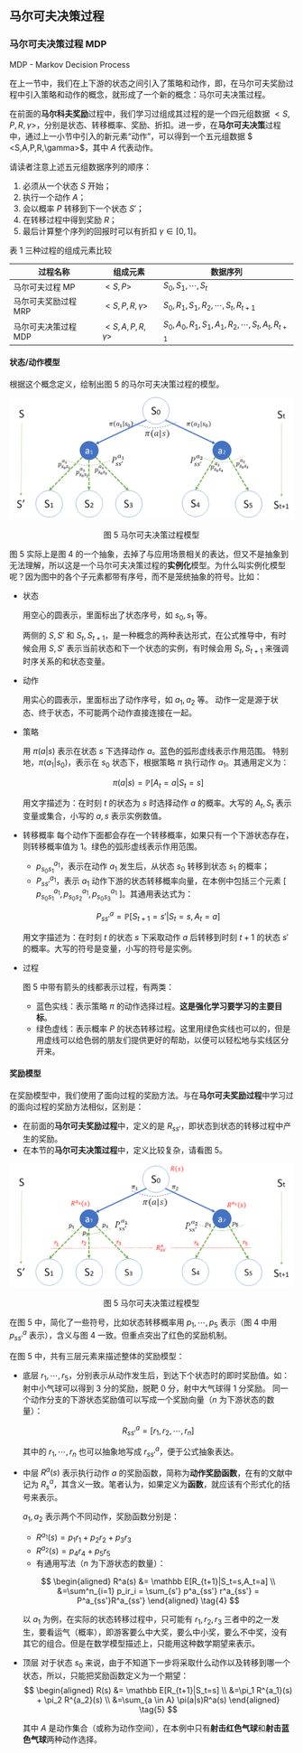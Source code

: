 ## 马尔可夫决策过程

### 马尔可夫决策过程 MDP

MDP - Markov Decision Process

在上一节中，我们在上下游的状态之间引入了策略和动作，即，在马尔可夫奖励过程中引入策略和动作的概念，就形成了一个新的概念：马尔可夫决策过程。

在前面的**马尔科夫奖励**过程中，我们学习过组成其过程的是一个四元组数据 $<S,P,R,\gamma>$，分别是状态、转移概率、奖励、折扣。进一步，在**马尔可夫决策**过程中，通过上一小节中引入的新元素“动作”，可以得到一个五元组数据 $ <S,A,P,R,\gamma>$，其中 $A$ 代表动作。

请读者注意上述五元组数据序列的顺序：
1. 必须从一个状态 $S$ 开始；
2. 执行一个动作 $A$；
3. 会以概率 $P$ 转移到下一个状态 $S'$；
4. 在转移过程中得到奖励 $R$；
5. 最后计算整个序列的回报时可以有折扣 $\gamma \in [0,1]$。

表 1 三种过程的组成元素比较

|过程名称|组成元素|数据序列|
|-|-|-|
|马尔可夫过程 MP|$<S,P>$|$S_0,S_1,\cdots,S_t$|
|马尔可夫奖励过程 MRP|$<S,P,R,\gamma>$|$S_0,R_1,S_1,R_2,\cdots,S_t,R_{t+1}$|
|马尔可夫决策过程 MDP|$<S,A,P,R,\gamma>$|$S_0,A_0,R_1,S_1,A_1,R_2,\cdots,S_t,A_t,R_{t+1}$|

#### 状态/动作模型

根据这个概念定义，绘制出图 5 的马尔可夫决策过程的模型。

<center>
<img src="./img/mdp-1.png">

图 5 马尔可夫决策过程模型
</center>

图 5 实际上是图 4 的一个抽象，去掉了与应用场景相关的表达，但又不是抽象到无法理解，所以这是一个马尔可夫决策过程的**实例化**模型。为什么叫实例化模型呢？因为图中的各个子元素都带有序号，而不是笼统抽象的符号。比如：

- 状态

    用空心的圆表示，里面标出了状态序号，如 $s_0, s_1$ 等。

    两侧的 $S,S'$ 和 $S_t,S_{t+1}$，是一种概念的两种表达形式，在公式推导中，有时候会用 $S,S'$ 表示当前状态和下一个状态的实例，有时候会用 $S_t,S_{t+1}$ 来强调时序关系的和状态变量。

- 动作

    用实心的圆表示，里面标出了动作序号，如 $a_1,a_2$ 等。
    动作一定是源于状态、终于状态，不可能两个动作直接连接在一起。

- 策略

    用 $\pi(a|s)$ 表示在状态 $s$ 下选择动作 $a$。蓝色的弧形虚线表示作用范围。
    特别地，$\pi(a_1|s_0)$，表示在 $s_0$ 状态下，根据策略 $\pi$ 执行动作 $a_1$。其通用定义为：

    $$
    \pi(a|s) = \mathbb P [A_t=a|S_t=s] \tag{1}
    $$

    用文字描述为：在时刻 $t$ 的状态为 $s$ 时选择动作 $a$ 的概率。大写的 $A_t,S_t$ 表示变量或集合，小写的 $a,s$ 表示实例数值。

- 转移概率
    每个动作下面都会存在一个转移概率，如果只有一个下游状态存在，则转移概率值为 1。绿色的弧形虚线表示作用范围。

    - $p^{a_1}_{s_0s_1}$，表示在动作 $a_1$ 发生后，从状态 $s_0$ 转移到状态 $s_1$ 的概率；
    - $P^{a_1}_{ss'}$，表示 $a_1$ 动作下游的状态转移概率向量，在本例中包括三个元素 [ $p^{a_1}_{s_0 s_1},p^{a_1}_{s_0 s_2},p^{a_1}_{s_0 s_3}$ ]。其通用表达式为：

    $$
    P^a_{ss'}=\mathbb P [S_{t+1}=s'|S_t=s, A_t=a] \tag{2}
    $$

    用文字描述为：在时刻 $t$ 的状态 $s$ 下采取动作 $a$ 后转移到时刻 $t+1$ 的状态 $s'$ 的概率。大写的符号是变量，小写的符号是实例。

- 过程

    图 5 中带有箭头的线都表示过程，有两类：
    - 蓝色实线：表示策略 $\pi$ 的动作选择过程。**这是强化学习要学习的主要目标**。
    - 绿色虚线：表示概率 $P$ 的状态转移过程。这里用绿色实线也可以的，但是用虚线可以给色弱的朋友们提供更好的帮助，以便可以轻松地与实线区分开来。

#### 奖励模型

在奖励模型中，我们使用了面向过程的奖励方法。与在**马尔可夫奖励过程**中学习过的面向过程的奖励方法相似，区别是：

- 在前面的**马尔可夫奖励过程**中，定义的是 $R_{ss'}$，即状态到状态的转移过程中产生的奖励。
- 在本节的**马尔可夫决策过程**中，定义比较复杂，请看图 5。

<center>
<img src="./img/mdp-2.png">

图 5 马尔可夫决策过程模型
</center>

在图 5 中，简化了一些符号，比如状态转移概率用 $p_1,\cdots,p_5$ 表示（图 4 中用 $p^a_{ss'}$ 表示），含义与图 4 一致。但重点突出了红色的奖励机制。

在图 5 中，共有三层元素来描述整体的奖励模型：

- 底层
    $r_1,\cdots,r_5$，分别表示从动作发生后，到达下个状态时的即时奖励值。如：射中小气球可以得到 3 分的奖励，脱靶 0 分，射中大气球得 1 分奖励。
    同一个动作分支的下游状态奖励值可以写成一个奖励向量（$n$ 为下游状态的数量）：

    $$
    R^a_{ss'} = [r_1, r_2, \cdots, r_n] \tag{3}
    $$

    其中的 $r_1,\cdots,r_n$ 也可以抽象地写成 $r^a_{ss'}$，便于公式抽象表达。

- 中层
    $R^a(s)$ 表示执行动作 $a$ 的奖励函数，简称为**动作奖励函数**，在有的文献中记为 $R^a_s$，其含义一致。笔者认为，如果定义为**函数**，就应该有个形式化的括号来表示。
    
    $a_1,a_2$ 表示两个不同动作，奖励函数分别是：
    - $R^{a_1}(s)=p_1 r_1 + p_2 r_2 + p_3 r_3$
    - $R^{a_2}(s)=p_4 r_4 + p_5 r_5$
    - 有通用写法（$n$ 为下游状态的数量）：

    $$
    \begin{aligned}
    R^a(s) &= \mathbb E[R_{t+1}|S_t=s,A_t=a]
    \\
    &=\sum^n_{i=1} p_ir_i = \sum_{s'} p^a_{ss'} r^a_{ss'} = P^a_{ss'}R^a_{ss'}
    \end{aligned}
    \tag{4}
    $$

    以 $a_1$ 为例，在实际的状态转移过程中，只可能有 $r_1,r_2,r_3$ 三者中的之一发生，要看运气（概率），即游客要么中大奖，要么中小奖，要么不中奖，没有其它的组合。但是在数学模型描述上，只能用这种数学期望来表示。



- 顶层
    对于状态 $s_0$ 来说，由于不知道下一步将采取什么动作以及转移到哪一个状态，所以，只能把奖励函数定义为一个期望：
    $$
    \begin{aligned}
    R(s) &= \mathbb E[R_{t+1}|S_t=s]
    \\
    &=\pi_1 R^{a_1}(s) + \pi_2 R^{a_2}(s)
    \\
    &=\sum_{a \in A} \pi(a|s)R^a(s)
    \end{aligned}
    \tag{5}
    $$

    其中 $A$ 是动作集合（或称为动作空间），在本例中只有**射击红色气球**和**射击蓝色气球**两种动作选择。
